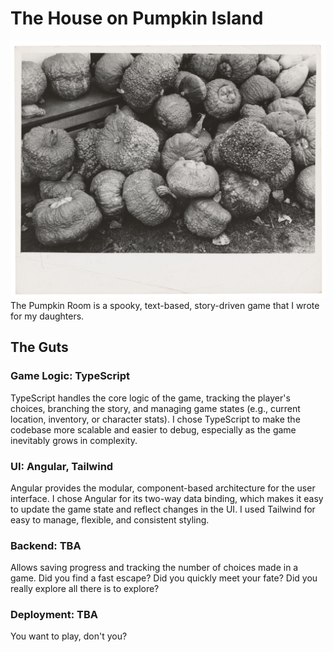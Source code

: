 # The House on Pumpkin Island

![A very old black and white photograph of a pile of pumpkins](img/01.png)
The Pumpkin Room is a spooky, text-based, story-driven game that I wrote for my daughters.

## The Guts

### Game Logic: TypeScript

TypeScript handles the core logic of the game, tracking the player's choices, branching the story, and managing game states (e.g., current location, inventory, or character stats). I chose TypeScript to make the codebase more scalable and easier to debug, especially as the game inevitably grows in complexity.

### UI: Angular, Tailwind

Angular provides the modular, component-based architecture for the user interface. I chose Angular for its two-way data binding, which makes it easy to update the game state and reflect changes in the UI. I used Tailwind for easy to manage, flexible, and consistent styling.

### Backend: TBA

Allows saving progress and tracking the number of choices made in a game. Did you find a fast escape? Did you quickly meet your fate? Did you really explore all there is to explore?

### Deployment: TBA

You want to play, don't you?
